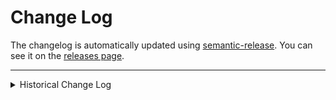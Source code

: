 # Change Log

The changelog is automatically updated using
[semantic-release](https://github.com/semantic-release/semantic-release). You
can see it on the [releases page](../../releases).

---

<details>
<summary>Historical Change Log</summary>

#### Version 8.0.1 _(2018-11-12)_

- Updated normalize.css to v8.0.1
- Removed redundant `display: block` from `main` element (now included upstream
  in `normalize.css` v8.0.1)

#### Version 8.0.0 _(2018-09-29)_

- Initial release

</details>
